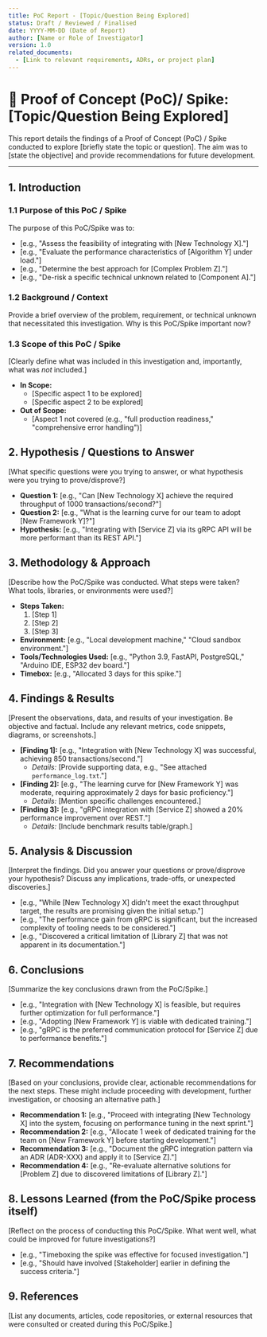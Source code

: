 ```yaml
---
title: PoC Report - [Topic/Question Being Explored]
status: Draft / Reviewed / Finalised
date: YYYY-MM-DD (Date of Report)
author: [Name or Role of Investigator]
version: 1.0
related_documents:
  - [Link to relevant requirements, ADRs, or project plan]
---
```


# 🔬 Proof of Concept (PoC)/ Spike: [Topic/Question Being Explored]

This report details the findings of a Proof of Concept (PoC) / Spike conducted to explore [briefly state the topic or question]. The aim was to [state the objective] and provide recommendations for future development.

---

## 1. Introduction

### 1.1 Purpose of this PoC / Spike

The purpose of this PoC/Spike was to:
* [e.g., "Assess the feasibility of integrating with [New Technology X]."]
* [e.g., "Evaluate the performance characteristics of [Algorithm Y] under load."]
* [e.g., "Determine the best approach for [Complex Problem Z]."]
* [e.g., "De-risk a specific technical unknown related to [Component A]."]

### 1.2 Background / Context

Provide a brief overview of the problem, requirement, or technical unknown that necessitated this investigation. Why is this PoC/Spike important now?

### 1.3 Scope of this PoC / Spike

[Clearly define what was included in this investigation and, importantly, what was *not* included.]

* **In Scope:**
    * [Specific aspect 1 to be explored]
    * [Specific aspect 2 to be explored]
* **Out of Scope:**
    * [Aspect 1 not covered (e.g., "full production readiness," "comprehensive error handling")]

## 2. Hypothesis / Questions to Answer

[What specific questions were you trying to answer, or what hypothesis were you trying to prove/disprove?]

* **Question 1:** [e.g., "Can [New Technology X] achieve the required throughput of 1000 transactions/second?"]
* **Question 2:** [e.g., "What is the learning curve for our team to adopt [New Framework Y]?"]
* **Hypothesis:** [e.g., "Integrating with [Service Z] via its gRPC API will be more performant than its REST API."]

## 3. Methodology & Approach

[Describe how the PoC/Spike was conducted. What steps were taken? What tools, libraries, or environments were used?]

* **Steps Taken:**
    1. [Step 1]
    2. [Step 2]
    3. [Step 3]
* **Environment:** [e.g., "Local development machine," "Cloud sandbox environment."]
* **Tools/Technologies Used:** [e.g., "Python 3.9, FastAPI, PostgreSQL," "Arduino IDE, ESP32 dev board."]
* **Timebox:** [e.g., "Allocated 3 days for this spike."]

## 4. Findings & Results

[Present the observations, data, and results of your investigation. Be objective and factual. Include any relevant metrics, code snippets, diagrams, or screenshots.]

* **[Finding 1]:** [e.g., "Integration with [New Technology X] was successful, achieving 850 transactions/second."]
    * *Details:* [Provide supporting data, e.g., "See attached `performance_log.txt`."]
* **[Finding 2]:** [e.g., "The learning curve for [New Framework Y] was moderate, requiring approximately 2 days for basic proficiency."]
    * *Details:* [Mention specific challenges encountered.]
* **[Finding 3]:** [e.g., "gRPC integration with [Service Z] showed a 20% performance improvement over REST."]
    * *Details:* [Include benchmark results table/graph.]

## 5. Analysis & Discussion

[Interpret the findings. Did you answer your questions or prove/disprove your hypothesis? Discuss any implications, trade-offs, or unexpected discoveries.]

* [e.g., "While [New Technology X] didn't meet the exact throughput target, the results are promising given the initial setup."]
* [e.g., "The performance gain from gRPC is significant, but the increased complexity of tooling needs to be considered."]
* [e.g., "Discovered a critical limitation of [Library Z] that was not apparent in its documentation."]

## 6. Conclusions

[Summarize the key conclusions drawn from the PoC/Spike.]

* [e.g., "Integration with [New Technology X] is feasible, but requires further optimization for full performance."]
* [e.g., "Adopting [New Framework Y] is viable with dedicated training."]
* [e.g., "gRPC is the preferred communication protocol for [Service Z] due to performance benefits."]

## 7. Recommendations

[Based on your conclusions, provide clear, actionable recommendations for the next steps. These might include proceeding with development, further investigation, or choosing an alternative path.]

* **Recommendation 1:** [e.g., "Proceed with integrating [New Technology X] into the system, focusing on performance tuning in the next sprint."]
* **Recommendation 2:** [e.g., "Allocate 1 week of dedicated training for the team on [New Framework Y] before starting development."]
* **Recommendation 3:** [e.g., "Document the gRPC integration pattern via an ADR (ADR-XXX) and apply it to [Service Z]."]
* **Recommendation 4:** [e.g., "Re-evaluate alternative solutions for [Problem Z] due to discovered limitations of [Library Z]."]

## 8. Lessons Learned (from the PoC/Spike process itself)

[Reflect on the process of conducting this PoC/Spike. What went well, what could be improved for future investigations?]

* [e.g., "Timeboxing the spike was effective for focused investigation."]
* [e.g., "Should have involved [Stakeholder] earlier in defining the success criteria."]

## 9. References

[List any documents, articles, code repositories, or external resources that were consulted or created during this PoC/Spike.]
